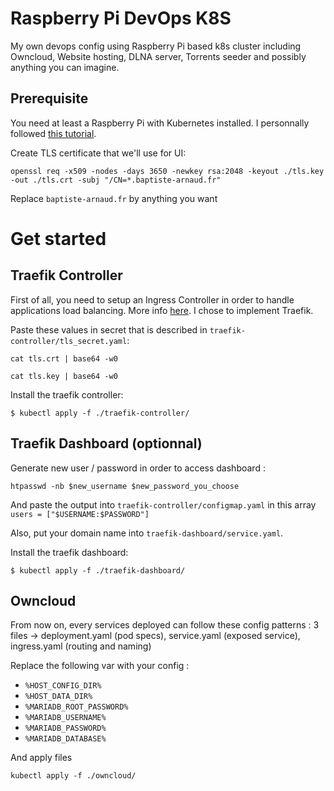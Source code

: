 # Raspberry Pi DevOps K8S
My own devops config using Raspberry Pi based k8s cluster including Owncloud, Website hosting, DLNA server, Torrents seeder and possibly anything you can imagine.
## Prerequisite
You need at least a Raspberry Pi with Kubernetes installed. I personnally followed [this tutorial](https://kubecloud.io/setting-up-a-kubernetes-1-11-raspberry-pi-cluster-using-kubeadm-952bbda329c8).

Create TLS certificate that we'll use for UI:
```
openssl req -x509 -nodes -days 3650 -newkey rsa:2048 -keyout ./tls.key -out ./tls.crt -subj "/CN=*.baptiste-arnaud.fr"
```
Replace `baptiste-arnaud.fr` by anything you want

# Get started
## Traefik Controller
First of all, you need to setup an Ingress Controller in order to handle applications load balancing. More info [here](https://kubernetes.io/docs/concepts/services-networking/ingress-controllers/).
I chose to implement Traefik.

Paste these values in secret that is described in `traefik-controller/tls_secret.yaml`:
```
cat tls.crt | base64 -w0
```
```
cat tls.key | base64 -w0
```

Install the traefik controller:
```
$ kubectl apply -f ./traefik-controller/
```

## Traefik Dashboard (optionnal)
Generate new user / password in order to access dashboard :
```
htpasswd -nb $new_username $new_password_you_choose
```
And paste the output into `traefik-controller/configmap.yaml` in this array `users = ["$USERNAME:$PASSWORD"]`

Also, put your domain name into `traefik-dashboard/service.yaml`.

Install the traefik dashboard:
```
$ kubectl apply -f ./traefik-dashboard/
```

## Owncloud

From now on, every services deployed can follow these config patterns : 3 files -> deployment.yaml (pod specs), service.yaml (exposed service), ingress.yaml (routing and naming)

Replace the following var with your config : 
- `%HOST_CONFIG_DIR%`
- `%HOST_DATA_DIR%`
- `%MARIADB_ROOT_PASSWORD%`
- `%MARIADB_USERNAME%`
- `%MARIADB_PASSWORD%`
- `%MARIADB_DATABASE%`

And apply files 
```
kubectl apply -f ./owncloud/
```